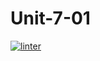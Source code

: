 # Unit-7-01
[![linter](https://github.com/Pranay-Tyagi/Unit-7-01/workflows/linter/badge.svg)](https://github.com/marketplace/actions/super-linter)
